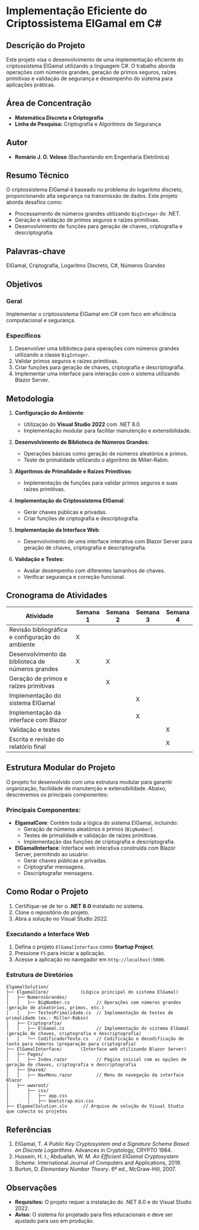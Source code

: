 # Implementação Eficiente do Criptossistema ElGamal em C#

## Descrição do Projeto
Este projeto visa o desenvolvimento de uma implementação eficiente do criptossistema ElGamal utilizando a linguagem C#. O trabalho aborda operações com números grandes, geração de primos seguros, raízes primitivas e validação de segurança e desempenho do sistema para aplicações práticas.

## Área de Concentração
- **Matemática Discreta e Criptografia**
- **Linha de Pesquisa:** Criptografia e Algoritmos de Segurança

## Autor
- **Romário J. O. Veloso** (Bacharelando em Engenharia Eletrônica)

## Resumo Técnico
O criptossistema ElGamal é baseado no problema do logaritmo discreto, proporcionando alta segurança na transmissão de dados. Este projeto aborda desafios como:
- Processamento de números grandes utilizando `BigInteger` do .NET.
- Geração e validação de primos seguros e raízes primitivas.
- Desenvolvimento de funções para geração de chaves, criptografia e descriptografia.

## Palavras-chave
ElGamal, Criptografia, Logaritmo Discreto, C#, Números Grandes

## Objetivos

### Geral
Implementar o criptossistema ElGamal em C# com foco em eficiência computacional e segurança.

### Específicos
1. Desenvolver uma biblioteca para operações com números grandes utilizando a classe `BigInteger`.
2. Validar primos seguros e raízes primitivas.
3. Criar funções para geração de chaves, criptografia e descriptografia.
4. Implementar uma interface para interação com o sistema utilizando Blazor Server.

## Metodologia
1. **Configuração do Ambiente**:
   - Utilização do **Visual Studio 2022** com .NET 8.0.
   - Implementação modular para facilitar manutenção e extensibilidade.

2. **Desenvolvimento de Biblioteca de Números Grandes**:
   - Operações básicas como geração de números aleatórios e primos.
   - Teste de primalidade utilizando o algoritmo de Miller-Rabin.

3. **Algoritmos de Primalidade e Raízes Primitivas**:
   - Implementação de funções para validar primos seguros e suas raízes primitivas.

4. **Implementação do Criptossistema ElGamal**:
   - Gerar chaves públicas e privadas.
   - Criar funções de criptografia e descriptografia.

5. **Implementação da Interface Web**:
   - Desenvolvimento de uma interface interativa com Blazor Server para geração de chaves, criptografia e descriptografia.

6. **Validação e Testes**:
   - Avaliar desempenho com diferentes tamanhos de chaves.
   - Verificar segurança e correção funcional.

## Cronograma de Atividades
| Atividade                                     | Semana 1 | Semana 2 | Semana 3 | Semana 4 |
|-----------------------------------------------|----------|----------|----------|----------|
| Revisão bibliográfica e configuração do ambiente | X        |          |          |          |
| Desenvolvimento da biblioteca de números grandes | X        | X        |          |          |
| Geração de primos e raízes primitivas          |          | X        |          |          |
| Implementação do sistema ElGamal              |          |          | X        |          |
| Implementação da interface com Blazor         |          |          | X        |          |
| Validação e testes                             |          |          |          | X        |
| Escrita e revisão do relatório final          |          |          |          | X        |

## Estrutura Modular do Projeto

O projeto foi desenvolvido com uma estrutura modular para garantir organização, facilidade de manutenção e extensibilidade. Abaixo, descrevemos os principais componentes:

### Principais Componentes:
- **ElgamalCore**: Contém toda a lógica do sistema ElGamal, incluindo:
  - Geração de números aleatórios e primos (`BigNumber`).
  - Testes de primalidade e validação de raízes primitivas.
  - Implementação das funções de criptografia e descriptografia.
- **ElGamalInterface**: Interface web interativa construída com Blazor Server, permitindo ao usuário:
  - Gerar chaves públicas e privadas.
  - Criptografar mensagens.
  - Descriptografar mensagens.

## Como Rodar o Projeto

1. Certifique-se de ter o **.NET 8.0** instalado no sistema.
2. Clone o repositório do projeto.
3. Abra a solução no Visual Studio 2022.

### Executando a Interface Web
1. Defina o projeto `ElGamalInterface` como **Startup Project**.
2. Pressione `F5` para iniciar a aplicação.
3. Acesse a aplicação no navegador em `http://localhost:5000`.

### Estrutura de Diretórios

```
ElgamalSolution/
├── ElgamalCore/            (Lógica principal do sistema ElGamal)
│   ├── NumerosGrandes/
│   │   ├── BigNumber.cs          // Operações com números grandes (geração de aleatórios, primos, etc.)
│   │   ├── TestesPrimalidade.cs  // Implementação de testes de primalidade (ex.: Miller-Rabin)
│   ├── Criptografia/
│   │   ├── ElGamal.cs            // Implementação do sistema ElGamal (geração de chaves, criptografia e descriptografia)
│   │   └── CodificadorTexto.cs   // Codificação e decodificação de texto para números (preparação para criptografia)
├── ElGamalInterface/       (Interface web utilizando Blazor Server)
│   ├── Pages/
│   │   ├── Index.razor           // Página inicial com as opções de geração de chaves, criptografia e descriptografia
│   ├── Shared/
│   │   ├── NavMenu.razor         // Menu de navegação da interface Blazor
│   ├── wwwroot/
│       ├── css/
│       │   ├── app.css           
│       │   ├── bootstrap.min.css 
├── ElgamalSolution.sln      // Arquivo de solução do Visual Studio que conecta os projetos

```


## Referências
1. ElGamal, T. *A Public Key Cryptosystem and a Signature Scheme Based on Discrete Logarithms*. Advances in Cryptology, CRYPTO 1984.
2. Hussein, H. I.; Abduallah, W. M. *An Efficient ElGamal Cryptosystem Scheme*. International Journal of Computers and Applications, 2019.
3. Burton, D. *Elementary Number Theory*. 6ª ed., McGraw-Hill, 2007.

## Observações
- **Requisitos:** O projeto requer a instalação do .NET 8.0 e do Visual Studio 2022.
- **Aviso:** O sistema foi projetado para fins educacionais e deve ser ajustado para uso em produção.

